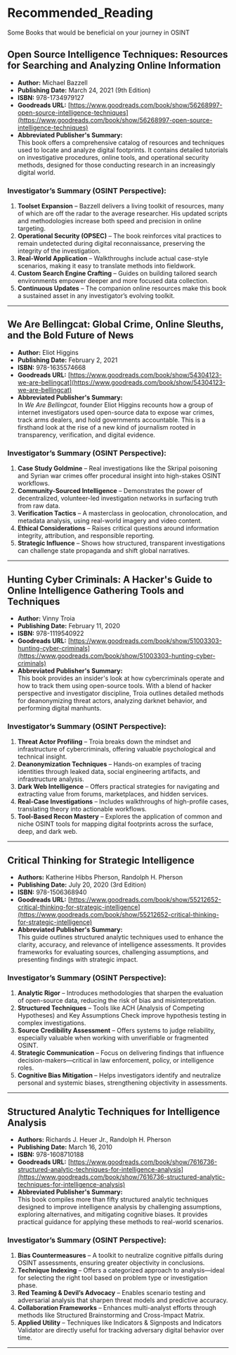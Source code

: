 # Recommended_Reading
 Some Books that would be beneficial on your journey in OSINT

 ## Open Source Intelligence Techniques: Resources for Searching and Analyzing Online Information

- **Author:** Michael Bazzell  
- **Publishing Date:** March 24, 2021 (9th Edition)  
- **ISBN:** 978-1734979127  
- **Goodreads URL:** [https://www.goodreads.com/book/show/56268997-open-source-intelligence-techniques](https://www.goodreads.com/book/show/56268997-open-source-intelligence-techniques)  
- **Abbreviated Publisher's Summary:**  
  This book offers a comprehensive catalog of resources and techniques used to locate and analyze digital footprints. It contains detailed tutorials on investigative procedures, online tools, and operational security methods, designed for those conducting research in an increasingly digital world.

### Investigator’s Summary (OSINT Perspective):

1. **Toolset Expansion** – Bazzell delivers a living toolkit of resources, many of which are off the radar to the average researcher. His updated scripts and methodologies increase both speed and precision in online targeting.
2. **Operational Security (OPSEC)** – The book reinforces vital practices to remain undetected during digital reconnaissance, preserving the integrity of the investigation.
3. **Real-World Application** – Walkthroughs include actual case-style scenarios, making it easy to translate methods into fieldwork.
4. **Custom Search Engine Crafting** – Guides on building tailored search environments empower deeper and more focused data collection.
5. **Continuous Updates** – The companion online resources make this book a sustained asset in any investigator’s evolving toolkit.
***
## We Are Bellingcat: Global Crime, Online Sleuths, and the Bold Future of News

- **Author:** Eliot Higgins  
- **Publishing Date:** February 2, 2021  
- **ISBN:** 978-1635574668  
- **Goodreads URL:** [https://www.goodreads.com/book/show/54304123-we-are-bellingcat](https://www.goodreads.com/book/show/54304123-we-are-bellingcat)  
- **Abbreviated Publisher's Summary:**  
  In *We Are Bellingcat*, founder Eliot Higgins recounts how a group of internet investigators used open-source data to expose war crimes, track arms dealers, and hold governments accountable. This is a firsthand look at the rise of a new kind of journalism rooted in transparency, verification, and digital evidence.

### Investigator’s Summary (OSINT Perspective):

1. **Case Study Goldmine** – Real investigations like the Skripal poisoning and Syrian war crimes offer procedural insight into high-stakes OSINT workflows.
2. **Community-Sourced Intelligence** – Demonstrates the power of decentralized, volunteer-led investigation networks in surfacing truth from raw data.
3. **Verification Tactics** – A masterclass in geolocation, chronolocation, and metadata analysis, using real-world imagery and video content.
4. **Ethical Considerations** – Raises critical questions around information integrity, attribution, and responsible reporting.
5. **Strategic Influence** – Shows how structured, transparent investigations can challenge state propaganda and shift global narratives.
***
## Hunting Cyber Criminals: A Hacker's Guide to Online Intelligence Gathering Tools and Techniques

- **Author:** Vinny Troia  
- **Publishing Date:** February 11, 2020  
- **ISBN:** 978-1119540922  
- **Goodreads URL:** [https://www.goodreads.com/book/show/51003303-hunting-cyber-criminals](https://www.goodreads.com/book/show/51003303-hunting-cyber-criminals)  
- **Abbreviated Publisher's Summary:**  
  This book provides an insider's look at how cybercriminals operate and how to track them using open-source tools. With a blend of hacker perspective and investigator discipline, Troia outlines detailed methods for deanonymizing threat actors, analyzing darknet behavior, and performing digital manhunts.

### Investigator’s Summary (OSINT Perspective):

1. **Threat Actor Profiling** – Troia breaks down the mindset and infrastructure of cybercriminals, offering valuable psychological and technical insight.
2. **Deanonymization Techniques** – Hands-on examples of tracing identities through leaked data, social engineering artifacts, and infrastructure analysis.
3. **Dark Web Intelligence** – Offers practical strategies for navigating and extracting value from forums, marketplaces, and hidden services.
4. **Real-Case Investigations** – Includes walkthroughs of high-profile cases, translating theory into actionable workflows.
5. **Tool-Based Recon Mastery** – Explores the application of common and niche OSINT tools for mapping digital footprints across the surface, deep, and dark web.
***
## Critical Thinking for Strategic Intelligence

- **Authors:** Katherine Hibbs Pherson, Randolph H. Pherson  
- **Publishing Date:** July 20, 2020 (3rd Edition)  
- **ISBN:** 978-1506368940  
- **Goodreads URL:** [https://www.goodreads.com/book/show/55212652-critical-thinking-for-strategic-intelligence](https://www.goodreads.com/book/show/55212652-critical-thinking-for-strategic-intelligence)  
- **Abbreviated Publisher's Summary:**  
  This guide outlines structured analytic techniques used to enhance the clarity, accuracy, and relevance of intelligence assessments. It provides frameworks for evaluating sources, challenging assumptions, and presenting findings with strategic impact.

### Investigator’s Summary (OSINT Perspective):

1. **Analytic Rigor** – Introduces methodologies that sharpen the evaluation of open-source data, reducing the risk of bias and misinterpretation.
2. **Structured Techniques** – Tools like ACH (Analysis of Competing Hypotheses) and Key Assumptions Check improve hypothesis testing in complex investigations.
3. **Source Credibility Assessment** – Offers systems to judge reliability, especially valuable when working with unverifiable or fragmented OSINT.
4. **Strategic Communication** – Focus on delivering findings that influence decision-makers—critical in law enforcement, policy, or intelligence roles.
5. **Cognitive Bias Mitigation** – Helps investigators identify and neutralize personal and systemic biases, strengthening objectivity in assessments.
***
## Structured Analytic Techniques for Intelligence Analysis

- **Authors:** Richards J. Heuer Jr., Randolph H. Pherson  
- **Publishing Date:** March 16, 2010  
- **ISBN:** 978-1608710188  
- **Goodreads URL:** [https://www.goodreads.com/book/show/7616736-structured-analytic-techniques-for-intelligence-analysis](https://www.goodreads.com/book/show/7616736-structured-analytic-techniques-for-intelligence-analysis)  
- **Abbreviated Publisher's Summary:**  
  This book compiles more than fifty structured analytic techniques designed to improve intelligence analysis by challenging assumptions, exploring alternatives, and mitigating cognitive biases. It provides practical guidance for applying these methods to real-world scenarios.

### Investigator’s Summary (OSINT Perspective):

1. **Bias Countermeasures** – A toolkit to neutralize cognitive pitfalls during OSINT assessments, ensuring greater objectivity in conclusions.
2. **Technique Indexing** – Offers a categorized approach to analysis—ideal for selecting the right tool based on problem type or investigation phase.
3. **Red Teaming & Devil’s Advocacy** – Enables scenario testing and adversarial analysis that sharpen threat models and predictive accuracy.
4. **Collaboration Frameworks** – Enhances multi-analyst efforts through methods like Structured Brainstorming and Cross-Impact Matrix.
5. **Applied Utility** – Techniques like Indicators & Signposts and Indicators Validator are directly useful for tracking adversary digital behavior over time.
***